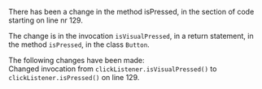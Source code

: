 There has been a change in the method isPressed, in the section of code starting on line nr 129.
  
The change is in the invocation ```isVisualPressed```, in a return statement, in the method ```isPressed```, in the class ```Button```.
  
The following changes have been made:  
Changed invocation from ```clickListener.isVisualPressed()``` to ```clickListener.isPressed()``` on line 129.  
